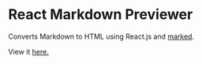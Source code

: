 # React Markdown Previewer

Converts Markdown to HTML using React.js and [marked](https://github.com/chjj/marked).

View it [here.](http://www.justinclagg.com/react-markdown-previewer/)